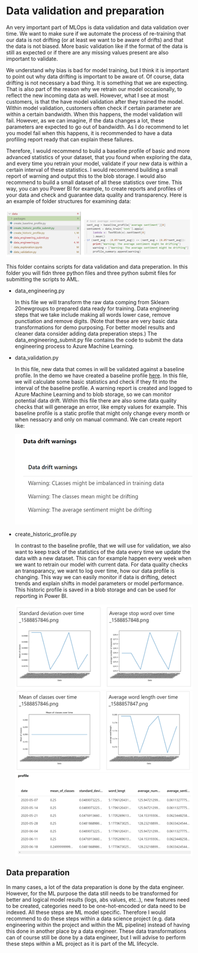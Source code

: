 # Data validation and preparation

An very important part of MLOps is data validation and data validation over time. We want to make sure if we automate the process of re-training that our data is not drifting (or at least we want to be aware of drifts) and that the data is not biased. More basic validation like if the format of the data is still as expected or if there are any missing values present are also important to validate. 

We understand why bias is bad for model training, but I think it is important to point out why data drifting is important to be aware of. Of course, data drifting is not necessary a bad thing. It is something that we are expecting. That is also part of the reason why we retrain our model occasionally, to reflect the new incoming data as well. However, what I see at most customers, is that the have model validation after they trained the model. Within model validation, customers often check if certain parameter are within a certain bandwidth. When this happens, the model validation will fail. However, as we can imagine, if the data changes a lot, these parameters are expected to go out of bandwidth. As I do recommend to let you model fail when this happens, it is recommended to have a data profiling report ready that can explain these failures.

Therefore, I would recommend to build a baseline profile of basic and more advanced statistics of your dataset, that you found when exploring the data, and every time you retrain your model, validate if your new data is within a certain interval of these statistics. I would recommend building a small report of warning and output this to the blob storage. I would also recommend to build a small dataset of all these statistics over time. This way, you can you Power BI for example, to create reports and profiles of your data and check and guarantee data quality and transparency. Here is an example of folder structures for examining data:

![An example of folder structure](mapstructure.PNG)

This folder contains scripts for data validation and data preperation. In  this folder you will fidn three python files and three python submit files for submitting the scripts to AML.

* data_engineering.py

    In this file we will transform the raw data comping from Sklearn 20newgroups to prepared data ready for training. Data engineering steps that we take include making all words lower case, remove punctiation and remove digits. (Note that these are very basic data transformations for demo purposing. For better model results and cleaner data consider adding data preperation steps.) The data_engineering_submit.py file contains the code to submit the data engineering process to Azure Machine Learning.

* data_validation.py

    In this file, new data that comes in will be validated against a baseline profile. In the demo we have created a baseline profile [here](https://github.com/miquelladeboer/aml-mlops-workshop/blob/master/code/data%20exploration/data_validation.py). In this file, we will calculate some basic statistics and check if they fit into the interval of the baseline profile. A warning report is created and logged to Azure Machine Learning and to blob storage, so we can monitor potential data drift. Within this file there are also some data quality checks that will generage an error, like empty values for example. This baseline profile is a static profile that might only change every month or when nessacry and only on manual command. We can create report like:

    ![An example of folder structure](validation.PNG)

* create_historic_profile.py

    In contrast to the baseline profile, that we will use for validation, we also want to keep track of the statistics of the data every time we update the data with a new dataset. This can for example happen every week when we want to retrain our model with current data. For data quality checks an transparancy, we want to log over time, how our data profile is changing. This way we can easily monitor if data is drifting, detect trends and explain shifts in model parameters or model performance. This historic profile is saved in a blob storage and can be used for reporting in Power BI.

    ![An example of foldder structure](tracktime.PNG)
    ![An example of folder structure](tracktime2.PNG)
    ![An example of folder structure](tracktime3.PNG)

## Data preparation
In many cases, a lot of the data preparation is done by the data engineer. However, for the ML purpose the data still needs to be transformed for better and logical model results (logs, abs values, etc..), new features need to be created, categories need to be one-hot-encoded or data need to be indexed. All these steps are ML model specific. Therefore I would recommend to do these steps within a data science project (e.g. data engineering within the project and within the ML pipeline) instead of having this done in another place by a data engineer. These data transformations can of course still be done by a data engineer, but I will advise to perform these steps within a ML project as it is part of the ML lifecycle.






